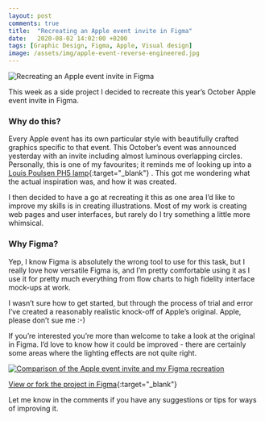 ```yaml
---
layout: post
comments: true
title:  "Recreating an Apple event invite in Figma"
date:   2020-08-02 14:02:00 +0200
tags: [Graphic Design, Figma, Apple, Visual design]
image: /assets/img/apple-event-reverse-engineered.jpg
---
```

![Recreating an Apple event invite in Figma]({{site.baseurl}}/assets/img/apple-event-reverse-engineered.jpg)


This week as a side project I decided to recreate this year’s October Apple event invite in Figma. 

### Why do this?

Every Apple event has its own particular style with beautifully crafted graphics specific to that event. This October’s event was announced yesterday with an invite including almost luminous overlapping circles. Personally, this is one of my favourites; it reminds me of looking up into a [Louis Poulsen PH5 lamp](https://www.louispoulsen.com/en/catalog/private/pendants/ph-5?v=90293-5741099812-01&t=about){:target="_blank"} . This got me wondering what the actual inspiration was, and how it was created.

I then decided to have a go at recreating it this as one area I’d like to improve my skills is in creating illustrations. Most of my work is creating web pages and user interfaces, but rarely do I try something a little more whimsical.


### Why Figma?
Yep, I know Figma is absolutely the wrong tool to use for this task, but I really love how versatile Figma is, and I’m pretty comfortable using it as I use it for pretty much everything from flow charts to high fidelity interface mock-ups at work.

I wasn’t sure how to get started, but through the process of trial and error I’ve created a reasonably realistic knock-off of Apple’s original. Apple, please don’t sue me :-) 

If you’re interested you’re more than welcome to take a look at the original in Figma. I’d love to know how it could be improved - there are certainly some areas where the lighting effects are not quite right.

[![Comparison of the Apple event invite and my Figma recreation]({{site.baseurl}}/assets/img/apple-invite-comparison.png)]({{site.baseurl}}/assets/img/apple-invite-comparison.png)

[View or fork the project in Figma](https://www.figma.com/file/OxdE0HKjiV4QwyRFKPLuGB/Apple-Kata?node-id=1%3A290){:target="_blank"} 

Let me know in the comments if you have any suggestions or tips for ways of improving it.